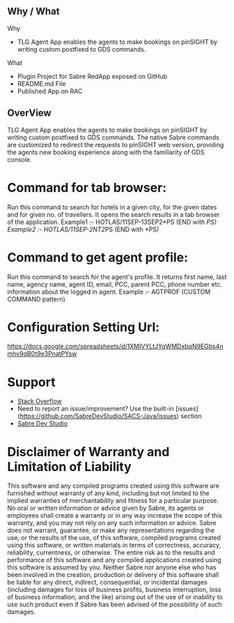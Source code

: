 ## Why / What
Why  

- TLG Agent App enables the agents to make bookings on pinSIGHT by writing custom postfixed to GDS commands. 


What

- Plugin Project for Sabre RedApp exposed on GitHub
- README.md File
- Published App on RAC 

## OverView

TLG Agent App enables the agents to make bookings on pinSIGHT by writing custom postfixed to GDS commands. 
The native Sabre commands are customized to redirect the requests to pinSIGHT web version, 
providing the agents new booking experience along with the familiarity of GDS console.

# Command for tab browser:

Run this command to search for hotels in a given city, for the given dates and for given no. of travellers. 
It opens the search results in a tab browser of the application.
Example1 :- HOTLAS/11SEP-13SEP2*PS (END with *PS)
Example2 :- HOTLAS/11SEP-2NT2*PS (END with *PS)

# Command to get agent profile: 

Run this command to search for the agent's profile. 
It returns first name, last name, agency name, agent ID, email, PCC, parent PCC, phone number etc. information about the logged in agent.
Example :- AGTPROF (CUSTOM COMMAND pattern)

# Configuration Setting Url: 
https://docs.google.com/spreadsheets/d/1XMIVYLtJYqWMDxbqN9EGbs4nmhv9qB0t9e3PnatPYsw

# Support

- [Stack Overflow](http://stackoverflow.com/questions/tagged/sabre "Stack Overflow")
- Need to report an issue/improvement? Use the built-in [issues] (https://github.com/SabreDevStudio/SACS-Java/issues) section
- [Sabre Dev Studio](https://developer.sabre.com/)

# Disclaimer of Warranty and Limitation of Liability
This software and any compiled programs created using this software are furnished without warranty of any kind, including but not limited to the implied warranties of merchantability and fitness for a particular purpose. No oral or written information or advice given by Sabre, its agents or employees shall create a warranty or in any way increase the scope of this warranty, and you may not rely on any such information or advice. Sabre does not warrant, guarantee, or make any representations regarding the use, or the results of the use, of this software, compiled programs created using this software, or written materials in terms of correctness, accuracy, reliability, currentness, or otherwise. The entire risk as to the results and performance of this software and any compiled applications created using this software is assumed by you. Neither Sabre nor anyone else who has been involved in the creation, production or delivery of this software shall be liable for any direct, indirect, consequential, or incidental damages (including damages for loss of business profits, business interruption, loss of business information, and the like) arising out of the use of or inability to use such product even if Sabre has been advised of the possibility of such damages.